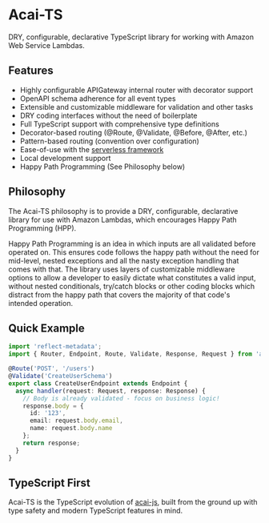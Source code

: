 # Acai-TS
DRY, configurable, declarative TypeScript library for working with Amazon Web Service Lambdas.

## Features
* Highly configurable APIGateway internal router with decorator support
* OpenAPI schema adherence for all event types
* Extensible and customizable middleware for validation and other tasks
* DRY coding interfaces without the need of boilerplate
* Full TypeScript support with comprehensive type definitions
* Decorator-based routing (@Route, @Validate, @Before, @After, etc.)
* Pattern-based routing (convention over configuration)
* Ease-of-use with the [serverless framework](https://www.serverless.com/)
* Local development support
* Happy Path Programming (See Philosophy below)

## Philosophy

The Acai-TS philosophy is to provide a DRY, configurable, declarative library for use with Amazon Lambdas, which encourages Happy Path Programming (HPP).

Happy Path Programming is an idea in which inputs are all validated before operated on. This ensures code follows the happy path without the need for mid-level, nested exceptions and all the nasty exception handling that comes with that. The library uses layers of customizable middleware options to allow a developer to easily dictate what constitutes a valid input, without nested conditionals, try/catch blocks or other coding blocks which distract from the happy path that covers the majority of that code's intended operation.

## Quick Example

```typescript
import 'reflect-metadata';
import { Router, Endpoint, Route, Validate, Response, Request } from 'acai-ts';

@Route('POST', '/users')
@Validate('CreateUserSchema')
export class CreateUserEndpoint extends Endpoint {
  async handler(request: Request, response: Response) {
    // Body is already validated - focus on business logic!
    response.body = {
      id: '123',
      email: request.body.email,
      name: request.body.name
    };
    return response;
  }
}
```

## TypeScript First

Acai-TS is the TypeScript evolution of [acai-js](https://github.com/syngenta/acai-js), built from the ground up with type safety and modern TypeScript features in mind.
